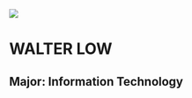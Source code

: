 <body>
  <img src = "IMG_2188">
  <h1> WALTER LOW </h1>
  <h2> Major: Information Technology </h2>
</body>

